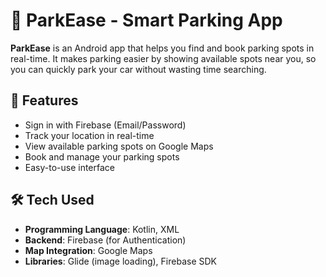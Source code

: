 # 🚗 ParkEase - Smart Parking App

**ParkEase** is an Android app that helps you find and book parking spots in real-time. It makes parking easier by showing available spots near you, so you can quickly park your car without wasting time searching.

## 📱 Features

- Sign in with Firebase (Email/Password)
- Track your location in real-time
- View available parking spots on Google Maps
- Book and manage your parking spots
- Easy-to-use interface

## 🛠️ Tech Used

- **Programming Language**: Kotlin, XML
- **Backend**: Firebase (for Authentication)
- **Map Integration**: Google Maps
- **Libraries**: Glide (image loading), Firebase SDK


